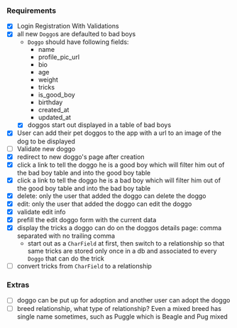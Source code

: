 ### Requirements
- [x] Login Registration With Validations
- [x] all new `Doggo`s are defaulted to bad boys
  - `Doggo` should have following fields:
    - name
    - profile_pic_url
    - bio
    - age
    - weight
    - tricks
    - is_good_boy
    - birthday
    - created_at
    - updated_at
  - [x] doggos start out displayed in a table of bad boys
- [x] User can add their pet doggos to the app with a url to an image of the dog to be displayed
- [ ] Validate new doggo
- [x] redirect to new doggo's page after creation
- [x] click a link to tell the doggo he is a good boy which will filter him out of the bad boy table and into the good boy table
- [x] click a link to tell the doggo he is a bad boy which will filter him out of the good boy table and into the bad boy table
- [x] delete: only the user that added the doggo can delete the doggo
- [x] edit: only the user that added the doggo can edit the doggo
- [x] validate edit info
- [x] prefill the edit doggo form with the current data
- [x] display the tricks a doggo can do on the doggos details page: comma separated with no trailing comma
  - start out as a `CharField` at first, then switch to a relationship so that same tricks are stored only once in a db and associated to every `Doggo` that can do the trick
- [ ] convert tricks from `CharField` to a relationship

### Extras
- [ ] doggo can be put up for adoption and another user can adopt the doggo
- [ ] breed relationship, what type of relationship? Even a mixed breed has single name sometimes, such as Puggle which is Beagle and Pug mixed